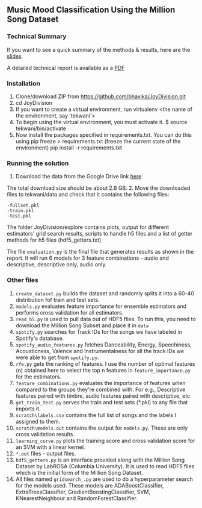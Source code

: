 ## Music Mood Classification Using the Million Song Dataset


### Technical Summary 

If you want to see a quick summary of the methods & results, here are the [slides](http://bit.do/joydiv). 

A detailed technical report is available as a [PDF](https://github.com/bhavika/JoyDivision/blob/master/report/report.pdf)


### Installation

1. Clone/download ZIP from https://github.com/bhavika/JoyDivision.git
2. cd JoyDivision
3. If you want to create a virtual environment, run virtualenv <the name of the environment, say 'tekwani'>
4. To begin using the virtual environment, you must activate it.
   $ source tekwani/bin/activate
5. Now install the packages specified in requirements.txt. You can do this using
   pip freeze > requirements.txt (freeze the current state of the environment)
   pip install -r requirements.txt


### Running the solution

1. Download the data from the Google Drive link [here](https://drive.google.com/drive/folders/1XEKjA3WQChkcyIDsEB1qBnW7OrbjEm0i).

The total download size should be about 2.8 GB. 
2. Move the downloaded files to tekwani/data and check that it contains the following files:

    -fullset.pkl
    -train.pkl
    -test.pkl

The folder JoyDivision/explore contains plots, output for different estimators' grid search results, scripts to handle h5 files and a list of getter methods 
for h5 files (hdf5_getters.txt)

The file `evaluation.py` is the final file that generates results as shown in the report. 
It will run 6 models for 3 feature combinations - audio and descriptive, descriptive only, audio only.


### Other files

1. `create_dataset.py` builds the dataset and randomly splits it into a 60-40 distribution fof train and test sets.
2. `models.py` evaluates feature importance for ensemble estimators and performs cross validation for all estimators.
3. `read_h5.py` is used to pull data out of HDF5 files. To run this, you need to download the Million Song Subset and place it in `data`
4. `spotify.py` searches for Track IDs for the songs we have labeled in Spotify's database.
5. `spotify_audio_features.py` fetches Danceability, Energy, Speechiness, Acousticness, Valence and Instrumentalness for all the track IDs we were able to get from 
    `spotify.py`. 
6. `rfe.py` gets the ranking of features. I use the number of optimal features (n) obtained here to select the top n features in `feature_importance.py` for the estimators.
7. `feature_combinations.py` evaluates the importance of features when compared to the groups they're combined with. For e.g., Descriptive features paired with timbre, 
    audio features paired with descriptive, etc
8. `get_train_test.py` serves the train and test sets (*.pkl) to any file that imports it.
7. `scratch\labels.csv` contains the full list of songs and the labels I assigned to them. 
8. `scratch\models.out` contains the output for `models.py`. These are only cross validation results. 
9. `learning_curve.py` plots the training score and cross validation score for an SVM with a linear kernel.
10. `*.out` files - output files. 
11. `hdf5_getters.py` is an interface provided along with the Million Song Dataset by LabROSA (Columbia University). It is used to read HDF5 files which is the initial
    form of the Million Song Dataset.
12. All files named `gridsearch_.py` are used to do a hyperparameter search for the models used. These models are ADABoostClassifier, ExtraTreesClassifier, 
    GradientBoostingClassifier, SVM, KNearestNeighbour and RandomForestClassifier.

